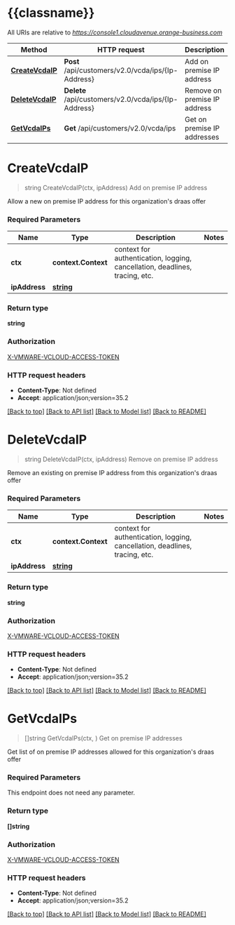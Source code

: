 # {{classname}}

All URIs are relative to *https://console1.cloudavenue.orange-business.com*

Method | HTTP request | Description
------------- | ------------- | -------------
[**CreateVcdaIP**](VCDAApi.md#CreateVcdaIP) | **Post** /api/customers/v2.0/vcda/ips/{Ip-Address} | Add on premise IP address
[**DeleteVcdaIP**](VCDAApi.md#DeleteVcdaIP) | **Delete** /api/customers/v2.0/vcda/ips/{Ip-Address} | Remove on premise IP address
[**GetVcdaIPs**](VCDAApi.md#GetVcdaIPs) | **Get** /api/customers/v2.0/vcda/ips | Get on premise IP addresses

# **CreateVcdaIP**
> string CreateVcdaIP(ctx, ipAddress)
Add on premise IP address

Allow a new on premise IP address for this organization's draas offer

### Required Parameters

Name | Type | Description  | Notes
------------- | ------------- | ------------- | -------------
 **ctx** | **context.Context** | context for authentication, logging, cancellation, deadlines, tracing, etc.
  **ipAddress** | [**string**](.md)|  | 

### Return type

**string**

### Authorization

[X-VMWARE-VCLOUD-ACCESS-TOKEN](../README.md#X-VMWARE-VCLOUD-ACCESS-TOKEN)

### HTTP request headers

 - **Content-Type**: Not defined
 - **Accept**: application/json;version=35.2

[[Back to top]](#) [[Back to API list]](../README.md#documentation-for-api-endpoints) [[Back to Model list]](../README.md#documentation-for-models) [[Back to README]](../README.md)

# **DeleteVcdaIP**
> string DeleteVcdaIP(ctx, ipAddress)
Remove on premise IP address

Remove an existing on premise IP address from this organization's draas offer

### Required Parameters

Name | Type | Description  | Notes
------------- | ------------- | ------------- | -------------
 **ctx** | **context.Context** | context for authentication, logging, cancellation, deadlines, tracing, etc.
  **ipAddress** | [**string**](.md)|  | 

### Return type

**string**

### Authorization

[X-VMWARE-VCLOUD-ACCESS-TOKEN](../README.md#X-VMWARE-VCLOUD-ACCESS-TOKEN)

### HTTP request headers

 - **Content-Type**: Not defined
 - **Accept**: application/json;version=35.2

[[Back to top]](#) [[Back to API list]](../README.md#documentation-for-api-endpoints) [[Back to Model list]](../README.md#documentation-for-models) [[Back to README]](../README.md)

# **GetVcdaIPs**
> []string GetVcdaIPs(ctx, )
Get on premise IP addresses

Get list of on premise IP addresses allowed for this organization's draas offer

### Required Parameters
This endpoint does not need any parameter.

### Return type

**[]string**

### Authorization

[X-VMWARE-VCLOUD-ACCESS-TOKEN](../README.md#X-VMWARE-VCLOUD-ACCESS-TOKEN)

### HTTP request headers

 - **Content-Type**: Not defined
 - **Accept**: application/json;version=35.2

[[Back to top]](#) [[Back to API list]](../README.md#documentation-for-api-endpoints) [[Back to Model list]](../README.md#documentation-for-models) [[Back to README]](../README.md)

